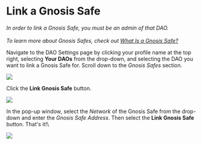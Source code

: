 # Link a Gnosis Safe

_In order to link a Gnosis Safe, you must be an admin of that DAO._\
\
_To learn more about Gnosis Safes, check out_  [_What Is a Gnosis Safe?_](https://help.tally.xyz/article/42-what-is-a-gnosis-safe)

Navigate to the DAO Settings page by clicking your profile name at the top right, selecting **Your DAOs** from the drop-down, and selecting the DAO you want to link a Gnosis Safe for. Scroll down to the _Gnosis Safes_ section.

![](https://p434.p1.n0.cdn.getcloudapp.com/items/NQujkXL1/5a09c0fe-a932-443a-b332-3eabbd95355e.jpg?v=5124929cc587c7cd6c41fe81fca52499)

Click the **Link Gnosis Safe** button.

![](https://p434.p1.n0.cdn.getcloudapp.com/items/NQujkm6R/e70a7af7-2d5c-4c08-970a-d5141b06334d.jpg?v=33d8466ca717ac7a55b19fe13308d331)

In the pop-up window, select the _Network_ of the Gnosis Safe from the drop-down and enter the _Gnosis Safe Address_. Then select the **Link Gnosis Safe** button. That's it!\


![](https://p434.p1.n0.cdn.getcloudapp.com/items/E0uZ5vPz/78a794f7-ee28-4db2-9707-693fd2b0f025.jpg?v=45785a3e13e2fe1ad142d896c53c529d)
